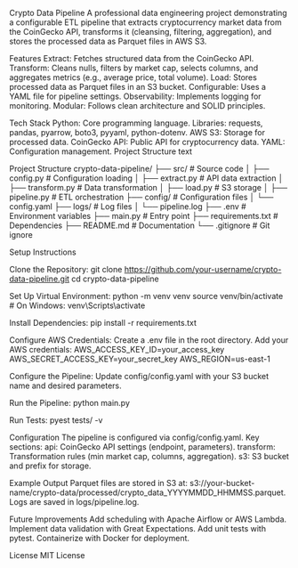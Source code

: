 <!-- Crypto Market Data Pipeline
A modular, configurable data engineering pipeline that extracts cryptocurrency market data from the CoinGecko API, transforms it (cleaning, filtering, aggregation), and stores it as Parquet files in AWS S3.
Features

Extract: Fetches structured data from CoinGecko API.
Transform: Cleans data, filters by market cap, and aggregates (e.g., average price by symbol).
Load: Stores processed data in AWS S3 as Parquet files.
Configurable: Uses YAML for pipeline configuration.
Production-Ready: Includes logging, error handling, and modular design.

Prerequisites

Python 3.9+
AWS account with S3 access and credentials configured
Install dependencies: pip install -r requirements.txt

Project Structure
crypto_pipeline/
├── config/
│   └── config.yaml           # Pipeline configuration
├── src/
│   ├── extract.py            # Data extraction logic
│   ├── transform.py          # Data transformation logic
│   ├── load.py               # Data loading to S3
│   └── utils.py              # Utility functions (logging, config)
├── tests/
│   └── test_pipeline.py      # Unit tests
├── main.py                   # Pipeline orchestration
├── requirements.txt          # Dependencies
├── .env                      # Environment variables
└── README.md                 # Project documentation

Setup

Clone the repository:git clone <repository-url>
cd crypto_pipeline


Install dependencies:pip install -r requirements.txt


Configure AWS credentials in ~/.aws/credentials.
Update config/config.yaml with your S3 bucket name and desired parameters.
Run the pipeline:python main.py



Configuration
Edit config/config.yaml to customize:

API endpoint and parameters
Transformation rules (e.g., min market cap, columns, aggregations)
S3 bucket and prefix
Logging settings

Future Improvements

Add unit tests in tests/test_pipeline.py.
Implement incremental data extraction.
Add data validation before loading to S3.
Deploy pipeline using Airflow or AWS Lambda.

License
MIT License -->




Crypto Data Pipeline
A professional data engineering project demonstrating a configurable ETL pipeline that extracts cryptocurrency market data from the CoinGecko API, transforms it (cleansing, filtering, aggregation), and stores the processed data as Parquet files in AWS S3.

Features
Extract: Fetches structured data from the CoinGecko API.
Transform: Cleans nulls, filters by market cap, selects columns, and aggregates metrics (e.g., average price, total volume).
Load: Stores processed data as Parquet files in an S3 bucket.
Configurable: Uses a YAML file for pipeline settings.
Observability: Implements logging for monitoring.
Modular: Follows clean architecture and SOLID principles.

Tech Stack
Python: Core programming language.
Libraries: requests, pandas, pyarrow, boto3, pyyaml, python-dotenv.
AWS S3: Storage for processed data.
CoinGecko API: Public API for cryptocurrency data.
YAML: Configuration management.
Project Structure
text



Project Structure
crypto-data-pipeline/
├── src/                    # Source code
│   ├── config.py           # Configuration loading
│   ├── extract.py          # API data extraction
│   ├── transform.py        # Data transformation
│   ├── load.py             # S3 storage
│   ├── pipeline.py         # ETL orchestration
├── config/                 # Configuration files
│   └── config.yaml
├── logs/                   # Log files
│   └── pipeline.log
├── .env                    # Environment variables
├── main.py                 # Entry point
├── requirements.txt        # Dependencies
├── README.md               # Documentation
└── .gitignore              # Git ignore


Setup Instructions

Clone the Repository:
git clone https://github.com/your-username/crypto-data-pipeline.git
cd crypto-data-pipeline

Set Up Virtual Environment:
python -m venv venv
source venv/bin/activate  # On Windows: venv\Scripts\activate

Install Dependencies:
pip install -r requirements.txt

Configure AWS Credentials:
Create a .env file in the root directory.
Add your AWS credentials:
AWS_ACCESS_KEY_ID=your_access_key
AWS_SECRET_ACCESS_KEY=your_secret_key
AWS_REGION=us-east-1

Configure the Pipeline:
Update config/config.yaml with your S3 bucket name and desired parameters.

Run the Pipeline:
python main.py

Run Tests: 
pyest tests/ -v

Configuration
The pipeline is configured via config/config.yaml. Key sections:
api: CoinGecko API settings (endpoint, parameters).
transform: Transformation rules (min market cap, columns, aggregation).
s3: S3 bucket and prefix for storage.

Example Output
Parquet files are stored in S3 at: s3://your-bucket-name/crypto-data/processed/crypto_data_YYYYMMDD_HHMMSS.parquet.
Logs are saved in logs/pipeline.log.

Future Improvements
Add scheduling with Apache Airflow or AWS Lambda.
Implement data validation with Great Expectations.
Add unit tests with pytest.
Containerize with Docker for deployment.

License
MIT License
